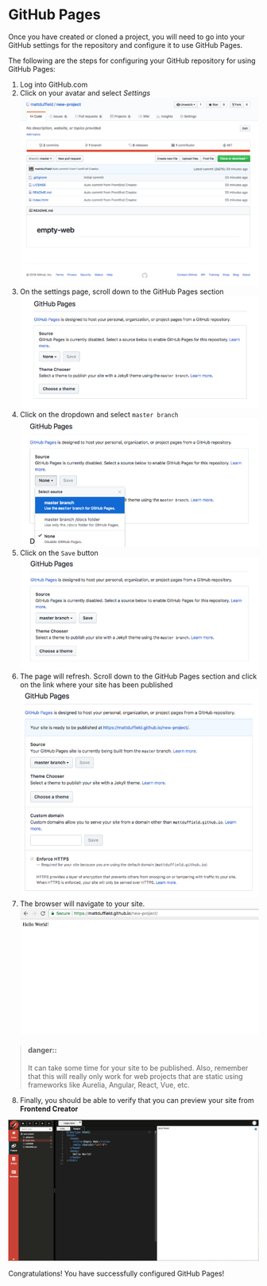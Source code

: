 # GitHub Pages
Once you have created or cloned a project, you will need to go into your GitHub settings for the repository and configure it to use GitHub Pages.

The following are the steps for configuring your GitHub repository for using GitHub Pages:

1. Log into GitHub.com
2. Click on your avatar and select *Settings*
  ![Projects screen](./fec-github-pages1.png)
3. On the settings page, scroll down to the GitHub Pages section
  ![Projects screen](./fec-github-pages2.png)
4. Click on the dropdown and select `master branch`
  ![Projects screen](./fec-github-pages3.png)
5. Click on the `Save` button
  ![Projects screen](./fec-github-pages4.png)
6. The page will refresh. Scroll down to the GitHub Pages section and click on the link where your site has been published
  ![Projects screen](./fec-github-pages5.png)
7. The browser will navigate to your site.
  ![Projects screen](./fec-github-pages6.png)

> #### danger::
>It can take some time for your site to be published. Also, remember that this will really only work for web projects that are static using frameworks like Aurelia, Angular, React, Vue, etc.

8. Finally, you should be able to verify that you can preview your site from **Frontend Creator**

  ![Projects screen](./fec-github-pages7.png)

Congratulations! You have successfully configured GitHub Pages!
